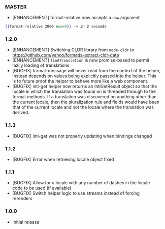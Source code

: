 ### MASTER

* [ENHANCEMENT] format-relative now accepts a `now` argument

```hbs
{{format-relative 2000 now=0}} -> in 2 seconds
```

### 1.2.0

* [ENHANCEMENT] Switching CLDR library from `node-cldr` to https://github.com/yahoo/formatjs-extract-cldr-data
* [ENHANCEMENT] `findTranslation` is now promise-based to permit lazily loading of translations
* [BUGFIX] format-message will never read from the context of the helper, instead depends on values being explicitly passed into the helper.  This is to future proof the helper to behave more like a web component.
* [BUGFIX] intl-get helper now returns an IntlGetResult object so that the locale in which the translation was found on is threaded through to the format methods.  If a translation was discovered on anything other than the current locale, then the pluralization rule and fields would have been that of the current locale and not the locale where the translation was derived.

### 1.1.3

* [BUGFIX] intl-get was not properly updating when bindings changed

### 1.1.2

* [BUGFIX] Error when retrieving locale object fixed

### 1.1.1

* [BUGFIX] Allow for a locale with any number of dashes in the locale code to be used (if available)
* [BUGFIX] Switch helper logic to use streams instead of forcing rerenders

### 1.0.0

* Initial release
